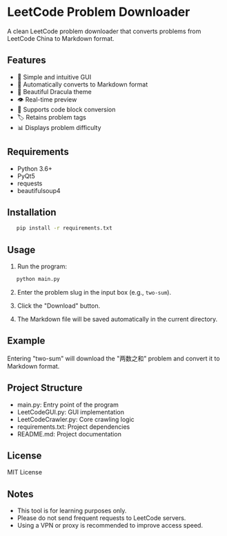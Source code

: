 # LeetCode Problem Downloader

A clean LeetCode problem downloader that converts problems from LeetCode China to Markdown format.

## Features

- 🚀 Simple and intuitive GUI
- 📝 Automatically converts to Markdown format
- 🎨 Beautiful Dracula theme
- 👁️ Real-time preview
- 🔄 Supports code block conversion
- 🏷️ Retains problem tags
- 📊 Displays problem difficulty

## Requirements

- Python 3.6+
- PyQt5
- requests
- beautifulsoup4

## Installation

```bash
   pip install -r requirements.txt
```

## Usage

1. Run the program:

```bash
   python main.py
```

2. Enter the problem slug in the input box (e.g., `two-sum`).

3. Click the "Download" button.

4. The Markdown file will be saved automatically in the current directory.

## Example

Entering "two-sum" will download the "两数之和" problem and convert it to Markdown format.

## Project Structure

- main.py: Entry point of the program
- LeetCodeGUI.py: GUI implementation
- LeetCodeCrawler.py: Core crawling logic
- requirements.txt: Project dependencies
- README.md: Project documentation

## License

MIT License

## Notes

- This tool is for learning purposes only.
- Please do not send frequent requests to LeetCode servers.
- Using a VPN or proxy is recommended to improve access speed.
